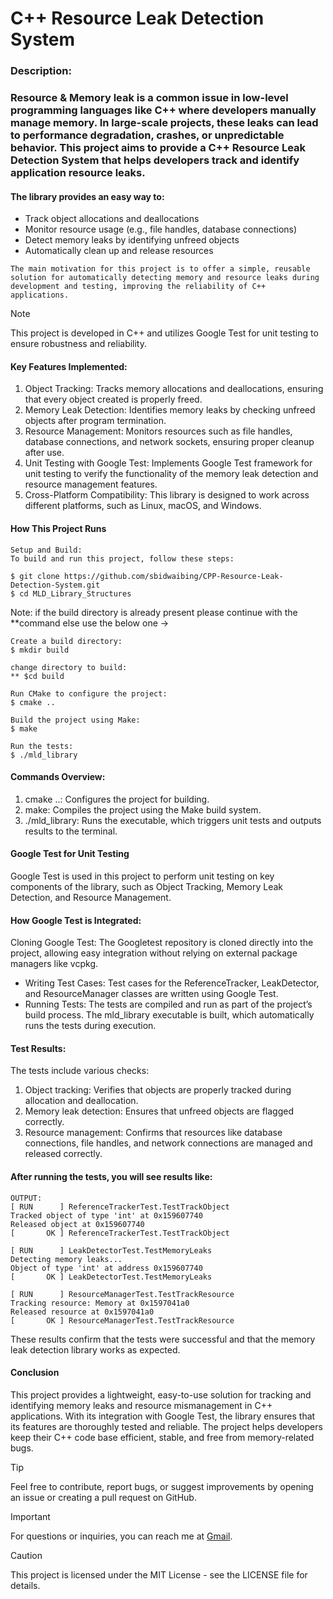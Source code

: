 # C++ Resource Leak Detection System

### Description:
### Resource & Memory leak is a common issue in low-level programming languages like C++ where developers manually manage memory. In large-scale projects, these leaks can lead to performance degradation, crashes, or unpredictable behavior. This project aims to provide a C++ Resource Leak Detection System that helps developers track and identify application resource leaks.

#### The library provides an easy way to:
- Track object allocations and deallocations
- Monitor resource usage (e.g., file handles, database connections)
- Detect memory leaks by identifying unfreed objects
- Automatically clean up and release resources

```
The main motivation for this project is to offer a simple, reusable solution for automatically detecting memory and resource leaks during development and testing, improving the reliability of C++ applications.
```

> [!NOTE]
> This project is developed in C++ and utilizes Google Test for unit testing to ensure robustness and reliability.

#### Key Features Implemented:
1. Object Tracking: Tracks memory allocations and deallocations, ensuring that every object created is properly freed.
2. Memory Leak Detection: Identifies memory leaks by checking unfreed objects after program termination.
3. Resource Management: Monitors resources such as file handles, database connections, and network sockets, ensuring proper cleanup after use.
4. Unit Testing with Google Test: Implements Google Test framework for unit testing to verify the functionality of the memory leak detection and resource management features.
5. Cross-Platform Compatibility: This library is designed to work across different platforms, such as Linux, macOS, and Windows.

#### How This Project Runs

```
Setup and Build:
To build and run this project, follow these steps:

$ git clone https://github.com/sbidwaibing/CPP-Resource-Leak-Detection-System.git
$ cd MLD_Library_Structures
```
Note: if the build directory is already present please continue with the **command 
else use the below one ->

```
Create a build directory:
$ mkdir build
```
```
change directory to build:
** $cd build
```
```
Run CMake to configure the project:
$ cmake ..
```
```
Build the project using Make:
$ make
```
```
Run the tests:
$ ./mld_library
```

#### Commands Overview:
1. cmake ..: Configures the project for building.
2. make: Compiles the project using the Make build system.
3. ./mld_library: Runs the executable, which triggers unit tests and outputs results to the terminal.

#### Google Test for Unit Testing
Google Test is used in this project to perform unit testing on key components of the library, such as Object Tracking, Memory Leak Detection, and Resource Management.

#### How Google Test is Integrated:
Cloning Google Test: The Googletest repository is cloned directly into the project, allowing easy integration without relying on external package managers like vcpkg.
- Writing Test Cases: Test cases for the ReferenceTracker, LeakDetector, and ResourceManager classes are written using Google Test.
- Running Tests: The tests are compiled and run as part of the project’s build process. The mld_library executable is built, which automatically runs the tests during execution.

#### Test Results:
The tests include various checks:
1. Object tracking: Verifies that objects are properly tracked during allocation and deallocation.
2. Memory leak detection: Ensures that unfreed objects are flagged correctly.
3. Resource management: Confirms that resources like database connections, file handles, and network connections are managed and released correctly.

#### After running the tests, you will see results like:
```
OUTPUT:
[ RUN      ] ReferenceTrackerTest.TestTrackObject
Tracked object of type 'int' at 0x159607740
Released object at 0x159607740
[       OK ] ReferenceTrackerTest.TestTrackObject

[ RUN      ] LeakDetectorTest.TestMemoryLeaks
Detecting memory leaks...
Object of type 'int' at address 0x159607740
[       OK ] LeakDetectorTest.TestMemoryLeaks

[ RUN      ] ResourceManagerTest.TestTrackResource
Tracking resource: Memory at 0x1597041a0
Released resource at 0x1597041a0
[       OK ] ResourceManagerTest.TestTrackResource
```
These results confirm that the tests were successful and that the memory leak detection library works as expected.

#### Conclusion
This project provides a lightweight, easy-to-use solution for tracking and identifying memory leaks and resource mismanagement in C++ applications. With its integration with Google Test, the library ensures that its features are thoroughly tested and reliable. The project helps developers keep their C++ code base efficient, stable, and free from memory-related bugs.

> [!TIP]
> Feel free to contribute, report bugs, or suggest improvements by opening an issue or creating a pull request on GitHub.

> [!IMPORTANT]
> For questions or inquiries, you can reach me at [Gmail](s.bidwai2000@gmail.com).

> [!CAUTION]
> This project is licensed under the MIT License - see the LICENSE file for details.
